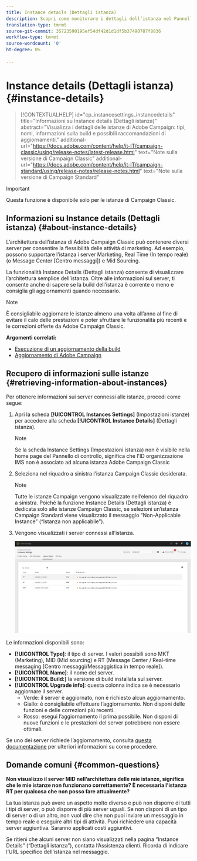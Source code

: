```yaml
---
title: Instance details (Dettagli istanza)
description: Scopri come monitorare i dettagli dell’istanza nel Pannello di controllo Campaign
translation-type: tm+mt
source-git-commit: 35723590195ef54df42d1d1df5b37490787f8836
workflow-type: tm+mt
source-wordcount: '0'
ht-degree: 0%

---
```



# Instance details (Dettagli istanza) {#instance-details}

>[!CONTEXTUALHELP]
>id="cp_instancesettings_instancedetails"
>title="Informazioni su Instance details (Dettagli istanza)"
>abstract="Visualizza i dettagli delle istanze di Adobe Campaign: tipi, nomi, informazioni sulla build e possibili raccomandazioni di aggiornamenti."
>additional-url="https://docs.adobe.com/content/help/it-IT/campaign-classic/using/release-notes/latest-release.html" text="Note sulla versione di Campaign Classic"
>additional-url="https://docs.adobe.com/content/help/it-IT/campaign-standard/using/release-notes/release-notes.html" text="Note sulla versione di Campaign Standard"

>[!IMPORTANT]
>
>Questa funzione è disponibile solo per le istanze di Campaign Classic.

## Informazioni su Instance details (Dettagli istanza) {#about-instance-details}

L’architettura dell’istanza di Adobe Campaign Classic può contenere diversi server per consentire la flessibilità delle attività di marketing. Ad esempio, possono supportare l’istanza i server Marketing, Real Time (In tempo reale) (o Message Center [Centro messaggi]) e Mid Sourcing.

La funzionalità Instance Details (Dettagli istanza) consente di visualizzare l’architettura semplice dell’istanza. Oltre alle informazioni sul server, ti consente anche di sapere se la build dell’istanza è corrente o meno e consiglia gli aggiornamenti quando necessario.

>[!NOTE]
>
>È consigliabile aggiornare le istanze almeno una volta all’anno al fine di evitare il calo delle prestazioni e poter sfruttare le funzionalità più recenti e le correzioni offerte da Adobe Campaign Classic.

**Argomenti correlati:**

* [Esecuzione di un aggiornamento della build](https://docs.campaign.adobe.com/doc/AC/getting_started/EN/buildUpgrade.html)
* [Aggiornamento di Adobe Campaign](https://docs.adobe.com/content/help/it-IT/campaign-classic/using/monitoring-campaign-classic/updating-adobe-campaign/introduction.html)

## Recupero di informazioni sulle istanze {#retrieving-information-about-instances}

Per ottenere informazioni sui server connessi alle istanze, procedi come segue:

1. Apri la scheda **[!UICONTROL Instances Settings]** (Impostazioni istanze) per accedere alla scheda **[!UICONTROL Instance Details]** (Dettagli istanza).

   >[!NOTE]
   >
   >Se la scheda Instance Settings (Impostazioni istanza) non è visibile nella home page del Pannello di controllo, significa che l&#39;ID organizzazione IMS non è associato ad alcuna istanza  Adobe Campaign Classic

1. Seleziona nel riquadro a sinistra l’istanza Campaign Classic desiderata.

   >[!NOTE]
   >
   >Tutte le istanze Campaign vengono visualizzate nell’elenco del riquadro a sinistra. Poiché la funzione Instance Details (Dettagli istanza) è dedicata solo alle istanze Campaign Classic, se selezioni un’istanza Campaign Standard viene visualizzato il messaggio “Non-Applicable Instance” (“Istanza non applicabile”).

1. Vengono visualizzati i server connessi all’istanza.

   ![](assets/instance_details.png)

Le informazioni disponibili sono:

* **[!UICONTROL Type]**: il tipo di server. I valori possibili sono MKT (Marketing), MID (Mid sourcing) e RT (Message Center / Real-time messaging [Centro messaggi/Messaggistica in tempo reale]).
* **[!UICONTROL Name]**: il nome del server.
* **[!UICONTROL Build:]** la versione di build installata sul server.
* **[!UICONTROL Upgrade info]**: questa colonna indica se è necessario aggiornare il server.
   * Verde: il server è aggiornato, non è richiesto alcun aggiornamento.
   * Giallo: è consigliabile effettuare l’aggiornamento. Non disponi delle funzioni e delle correzioni più recenti.
   * Rosso: esegui l’aggiornamento il prima possibile. Non disponi di nuove funzioni e le prestazioni del server potrebbero non essere ottimali.

Se uno dei server richiede l’aggiornamento, consulta [questa documentazione](https://docs.campaign.adobe.com/doc/AC/getting_started/EN/buildUpgrade.html) per ulteriori informazioni su come procedere.

## Domande comuni {#common-questions}

**Non visualizzo il server MID nell’architettura delle mie istanze, significa che le mie istanze non funzionano correttamente? È necessaria l’istanza RT per qualcosa che non posso fare attualmente?**

La tua istanza può avere un aspetto molto diverso e può non disporre di tutti i tipi di server, o può disporre di più server uguali. Se non disponi di un tipo di server o di un altro, non vuol dire che non puoi inviare un messaggio in tempo reale o eseguire altri tipi di attività. Puoi richiedere una capacità server aggiuntiva. Saranno applicati costi aggiuntivi.

Se ritieni che alcuni server non siano visualizzati nella pagina “Instance Details” (“Dettagli istanza”), contatta l’Assistenza clienti. Ricorda di indicare l’URL specifico dell’istanza nel messaggio.
